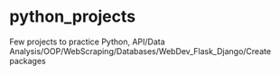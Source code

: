 # python_projects
Few projects to practice Python, API/Data Analysis/OOP/WebScraping/Databases/WebDev_Flask_Django/Create packages
